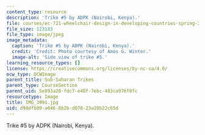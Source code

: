 ```yaml
---
content_type: resource
description: 'Trike #5 by ADPK (Nairobi, Kenya).'
file: courses/ec-721-wheelchair-design-in-developing-countries-spring-2009/d98dfb00a0468b2bd07823a28b22c65d_IMG_3991.jpg
file_size: 123183
file_type: image/jpeg
image_metadata:
  caption: 'Trike #5 by ADPK (Nairobi, Kenya).'
  credit: 'Credit: Photo courtesy of Amos G. Winter.'
  image-alt: 'Side view of trike #5.'
learning_resource_types: []
license: https://creativecommons.org/licenses/by-nc-sa/4.0/
ocw_type: OCWImage
parent_title: Sub-Saharan Trikes
parent_type: CourseSection
parent_uid: 5e893a20-fdc7-e48f-7ebc-483ca976f0fc
resourcetype: Image
title: IMG_3991.jpg
uid: d98dfb00-a046-8b2b-d078-23a28b22c65d
---
```

Trike #5 by ADPK (Nairobi, Kenya).